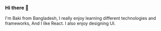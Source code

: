 ### Hi there 👋

I'm Baki from Bangladesh, I really enjoy learning different technologies and frameworks, And I like React. I also enjoy designing UI. 

